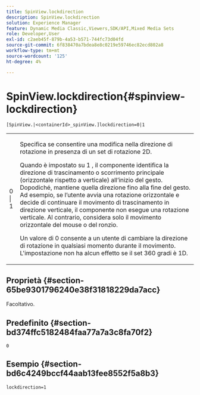 ```yaml
---
title: SpinView.lockdirection
description: SpinView.lockdirection
solution: Experience Manager
feature: Dynamic Media Classic,Viewers,SDK/API,Mixed Media Sets
role: Developer,User
exl-id: c2aeb45f-879b-4a53-b571-744fc73d04fd
source-git-commit: 6f838470a7bdea8e8c0219e59746ec82ecd802a8
workflow-type: tm+mt
source-wordcount: '125'
ht-degree: 4%

---
```


# SpinView.lockdirection{#spinview-lockdirection}

`[SpinView.|<containerId>_spinView.]lockdirection=0|1`

<table id="table_18D47E7C6A2D4D68B94225CB621D5F7C"> 
 <tbody> 
  <tr> 
   <td colname="col1"> <p> <span class="codeph"> 0 | 1 </span> </p> </td> 
   <td colname="col2"> <p> Specifica se consentire una modifica nella direzione di rotazione in presenza di un set di rotazione 2D. </p> <p>Quando è impostato su <span class="codeph"> 1 </span>, il componente identifica la direzione di trascinamento o scorrimento principale (orizzontale rispetto a verticale) all’inizio del gesto. Dopodiché, mantiene quella direzione fino alla fine del gesto. Ad esempio, se l’utente avvia una rotazione orizzontale e decide di continuare il movimento di trascinamento in direzione verticale, il componente non esegue una rotazione verticale. Al contrario, considera solo il movimento orizzontale del mouse o del ronzio. </p> <p>Un valore di <span class="codeph"> 0 </span> consente a un utente di cambiare la direzione di rotazione in qualsiasi momento durante il movimento. L'impostazione non ha alcun effetto se il set 360 gradi è 1D. </p> </td> 
  </tr> 
 </tbody> 
</table>

## Proprietà {#section-65be9301796240e38f31818229da7acc}

Facoltativo.

## Predefinito {#section-bd374ffc5182484faa77a7a3c8fa70f2}

`0`

## Esempio {#section-bd6c4249bccf44aab13fee8552f5a8b3}

`lockdirection=1`
